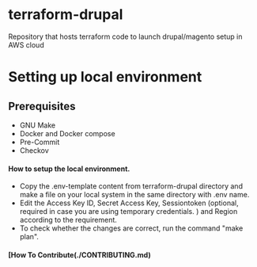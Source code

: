 # terraform-drupal

Repository that hosts terraform code to launch drupal/magento setup in AWS cloud

# Setting up local environment

## Prerequisites

- GNU Make
- Docker and Docker compose
- Pre-Commit
- Checkov
 

#### How to setup the local environment.

- Copy the .env-template content from terraform-drupal directory and make a file on your local system in the same directory with .env name.
- Edit the Access Key ID, Secret Access Key, Sessiontoken (optional, required in case you are using temporary credentials. ) and Region according to the requirement.
- To check whether the changes are correct, run the command "make plan".

#### [How To Contribute(./CONTRIBUTING.md)
